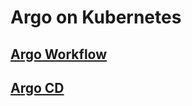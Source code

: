 # Argo on Kubernetes

## [Argo Workflow](./argo-workflow/README.md)

## [Argo CD](./argo-cd/README.md)
